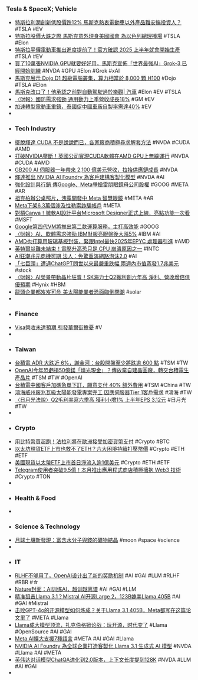 ### Tesla & SpaceX; Vehicle
- [特斯拉利潤創新低股價跌12% 馬斯克熱衷電動車以外產品難安撫投資人？](https://m.cnyes.com/news/id/5649814) #TSLA #EV
- [特斯拉股價大跌之際 馬斯克意外現身美國國會 為以色列總理捧場](https://news.cnyes.com/news/id/5649838) #TSLA #Elon
- [特斯拉平價電動車推出進度提前了！官方確認 2025 上半年就會開始生產](https://www.ddcar.com.tw/article/38853) #TSLA #EV
- [買了10萬張NVIDIA GPU就要好好用，馬斯克宣佈「世界最強AI」Grok-3 已經開始訓練](https://www.techbang.com/posts/117061-after-buying-100000-nvidia-gpus-musk-plans-to-train-the) #NVDA #GPU #Elon #Grok #xAI
- [馬斯克展示 Dojo D1 超級電腦叢集，算力相當於 8,000 顆 H100](https://technews.tw/2024/07/25/elon-musk-reveals-photos-of-dojo-d1-supercomputer-cluster/) #Dojo #TSLA #Elon
- [馬斯克改口了！他承認之前對自動駕駛過於樂觀| 汽車](https://hao.cnyes.com/post/99990) #Elon #EV #TSLA
- [〈財報〉國防需求強勁 通用動力上季營收成長18%](https://news.cnyes.com/news/id/5649554) #GM #EV
- [加速轉型電動車重鎮，泰國促中國車廠自製率需達40%](https://news.u-car.com.tw/news/article/78919) #EV
-
- ### Tech Industry
- [擺脫輝達 CUDA 不是說說而已，各家廠商積極尋求解套方法](https://technews.tw/2024/07/24/getting-rid-of-huida-cuda-is-not-just-talk/) #NVDA #CUDA #AMD
- [打破NVIDIA壟斷！英國公司實現CUDA軟體在AMD GPU上無縫運行](https://news.xfastest.com/others/142804/others-331/) #NVDA #CUDA #AMD
- [GB200 AI 伺服器一年帶來 2,100 億美元營收，拉抬供應鏈成長](https://finance.technews.tw/2024/07/25/gb200-ai-server-brings-in-210-billion-in-revenue-a-year/) #NVDA
- [輝達推出 NVIDIA AI Foundry 為客戶建構客製化模型](https://technews.tw/2024/07/24/huida-launches-nvidia-ai-foundry-foundry-service/) #NVDA #AI
- [強化設計與行銷 傳Google、Meta爭搶雷朋眼鏡母公司股權](https://news.cnyes.com/news/id/5649200) #GOOG #META #AR
- [祖克柏辦公桌照片，洩露開發中 Meta 智慧眼鏡](https://technews.tw/2024/07/25/new-tech-spotted-on-mark-zuckerbergs-post/) #META #AR
- [Meta下架6.3萬個涉及性勒索詐騙帳戶](https://news.cnyes.com/news/id/5649510) #META
- [對槓Canva！微軟AI設計平台Microsoft Designer正式上線，亮點功能一次看](https://www.bnext.com.tw/article/79803/microsoft-designer-canva-competitor) #MSFT
- [Google第四代VM將推出第二款運算服務，主打高效能](https://www.ithome.com.tw/review/164059) #GOOG
- [〈財報〉AI、軟體需求強勁 IBM財報亮眼盤後大漲5%](https://news.cnyes.com/news/id/5649813) #IBM #AI
- [AMD也打算用玻璃基板封裝，緊跟Intel最快2025年EPYC 處理器引進](https://www.techbang.com/posts/116816-immediately-following-intel-amd-processors-are-also-packaged) #AMD
- [英特爾災難未結束！電壓升高恐只是 CPU 崩潰原因之一](https://technews.tw/2024/07/25/intel-instability-problems-are-not-over/) #INTC
- [AI狂潮兆元商機可期 法人：免驚重演網路泡沫2.0](https://news.cnyes.com/news/id/5650126) #AI
- [「七巨頭」遭遇ChatGPT問世以來最嚴重跌幅 兩週內市值蒸發1.7兆美元](https://news.cnyes.com/news/id/5649805) #stock
- [〈財報〉AI榮景帶動晶片狂賣！SK海力士Q2獲利創六年高 淨利、營收增倍俱優預期](https://news.cnyes.com/news/id/5649863) #Hynix #HBM
- [龍頭企業都岌岌可危 美太陽能業者恐面臨倒閉潮](https://news.cnyes.com/news/id/5649463) #solar
-
- ### Finance
- [Visa營收未達預期 引發華爾街擔憂](https://news.cnyes.com/news/id/5649611) #V
-
- ### Taiwan
- [台積電 ADR 大跌近 6%，謝金河：台股開盤至少將跌逾 600 點](https://finance.technews.tw/2024/07/25/tsmc-adr-plunges-nearly-6/) #TSM #TW
- [OpenAI今年恐虧損50億鎂「燒光現金」？傳放棄自建晶圓廠，轉交台積電生產晶片](https://www.blocktempo.com/openai-may-lose-5b-this-year-abandoned-building-its-own-chips-fab/) #TSM #TW #OpenAI
- [台積電中國客戶加碼急單下訂，願意支付 40% 額外費用](https://technews.tw/2024/07/25/tsmcs-chinese-customers-place-extra-urgent-orders/) #TSM #China #TW
- [鴻海威州廠兆瓦級太陽能發電專案完工 因應伺服器Tier 1客戶需求](https://news.cnyes.com/news/id/5650218) #鴻海 #TW
- [〈日月光法說〉Q2毛利率寫六季高 獲利小增1% 上半年EPS 3.12元](https://news.cnyes.com/news/id/5650354) #日月光 #TW
-
- ### Crypto
- [用比特幣買超跑！法拉利將在歐洲接受加密貨幣支付](https://blockcast.it/2024/07/24/ferrari-to-extend-cryptocurrency-payments-to-europe/) #Crypto #BTC
- [以太坊現貨ETF上市也救不了ETH？六大困境持續打壓幣價](https://www.blocktempo.com/can-ethereum-etf-effect-ethereum-price-rise/) #Crypto #ETH #ETF
- [美國現貨以太幣ETF上市首日淨流入逾1億美元](https://news.cnyes.com/news/id/5649648) #Crypto #ETH #ETF
- [Telegram使用者突破9.5億！本月推出應用程式商店積極擁抱 Web3 技術](https://www.techbang.com/posts/117070-telegram-95) #Crypto #TON
-
- ### Health & Food
-
- ### Science & Technology
- [月球土壤新發現：富含水分子與銨的礦物結晶](https://news.cnyes.com/news/id/5648419) #moon #space #science
-
- ### IT
- [RLHF不够用了，OpenAI设计出了新的奖励机制](https://www.jiqizhixin.com/articles/2024-07-25-3) #AI #GAI #LLM #RLHF #RBR #☆
- [Nature封面：AI训练AI，越训越离谱](https://www.jiqizhixin.com/articles/2024-07-25-5) #AI #GAI #LLM
- [精准狙击Llama 3.1？Mistral AI开源Large 2，123B媲美Llama 405B](https://www.jiqizhixin.com/articles/2024-07-25) #AI #GAI #Mistral
- [击败GPT-4o的开源模型如何炼成？关于Llama 3.1 405B，Meta都写在这篇论文里了](https://www.jiqizhixin.com/articles/2024-07-24-6) #META #Llama
- [Llama成大模型顶流，扎克伯格掀论战：玩开源，时代变了](https://www.jiqizhixin.com/articles/2024-07-24-8) #Llama #OpenSource #AI #GAI
- [Meta AI擴大支援7種語言](https://www.ithome.com.tw/news/164090) #META #AI #GAI #Llama
- [NVIDIA AI Foundry 為全球企業打造客製化 Llama 3.1 生成式 AI 模型](https://www.coolaler.com/index/nvidia-ai-foundry-為全球企業打造客製化-llama-3-1-生成式-ai-模型/) #NVDA #Llama #AI #META
- [英伟达对话模型ChatQA进化到2.0版本，上下文长度提到128K](https://www.jiqizhixin.com/articles/2024-07-25-10) #NVDA #LLM #AI #GAI
-